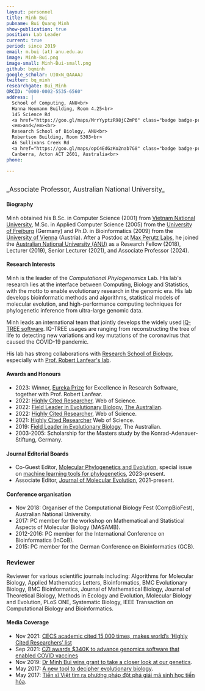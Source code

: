 ```yaml
---
layout: personnel
title: Minh Bui
pubname: Bui Quang Minh
show-publication: true
position: Lab Leader
current: true
period: since 2019
email: m.bui (at) anu.edu.au
image: Minh-Bui.png
image-small: Minh-Bui-small.png
github: bqminh
google_scholar: UI0xN_QAAAAJ
twitter: bq_minh
researchgate: Bui_Minh
ORCID: "0000-0002-5535-6560"
address: |
  School of Computing, ANU<br>
  Hanna Neumann Building, Room 4.25<br>
  145 Science Rd
  <a href="https://goo.gl/maps/MrrYyptzR98jCZmP6" class="badge badge-primary"><i class="fa fa-map-marker"></i> map</a><br>
  <em>and</em><br>
  Research School of Biology, ANU<br>
  Robertson Building, Room S303<br>
  46 Sullivans Creek Rd
  <a href="https://goo.gl/maps/opC4EdGzKo2nab7G8" class="badge badge-primary"><i class="fa fa-map-marker"></i> map</a><br>
  Canberra, Acton ACT 2601, Australia<br>
phone:

---
```


<br>
<big>_Associate Professor, Australian National University_</big>


#### Biography

Minh obtained his B.Sc. in Computer Science (2001) from 
[Vietnam National University](https://vnu.edu.vn/eng/), 
M.Sc. in Applied Computer Science (2005) from the 
[University of Freiburg](http://www.uni-freiburg.de) (Germany)
and Ph.D. in Bioinformatics (2009) from the 
[University of Vienna](https://www.univie.ac.at) (Austria).
After a Postdoc at [Max Perutz Labs](https://www.maxperutzlabs.ac.at),
he joined the [Australian National University (ANU)](https://www.anu.edu.au) as 
a Research Fellow (2018), Lecturer (2019), Senior Lecturer (2021), 
and Associate Professor (2024).

#### Research Interests

Minh is the leader of the _Computational Phylogenomics_ Lab. 
His lab's research lies at the interface between Computing, Biology and Statistics, 
with the motto to enable evolutionary research in the genomic era. 
His lab develops bioinformatic methods and algorithms, statistical models of molecular evolution, 
and high-performance computing techniques for phylogenetic inference 
from ultra-large genomic data. 

Minh leads an international team that jointly develops the widely used 
[IQ-TREE software](http://www.iqtree.org). IQ-TREE usages are ranging 
from reconstructing the tree of life to detecting new variations and 
key mutations of the coronavirus that caused the COVID-19 pandemic.

His lab has strong collaborations with [Research School of Biology](https://biology.anu.edu.au/),
especially with [Prof. Robert Lanfear's lab](https://biology.anu.edu.au/research/research-groups/lanfear-group-mutation-molecular-evolution-and-phylogenetics).

#### Awards and Honours

* 2023: Winner, [Eureka Prize](https://australian.museum/get-involved/eureka-prizes/2023-eureka-prize-winners/) 
  for Excellence in Research Software, together with Prof. Robert Lanfear.
* 2022: [Highly Cited Researcher](https://recognition.webofscience.com/awards/highly-cited/2023/), Web of Science.
* 2022: [Field Leader in Evolutionary Biology](https://www.leagueofscholars.com/media/2023%20RESEARCH%20Magazine.pdf), [The Australian](https://www.theaustralian.com.au/special-reports/amphibians-are-endangered-and-not-yet-well-understood/news-story/788f9d180eb8288326f25f3fff7948b7).
* 2022: [Highly Cited Researcher](https://recognition.webofscience.com/awards/highly-cited/2022/), Web of Science.
* 2021: [Highly Cited Researcher](https://recognition.webofscience.com/awards/highly-cited/2021/) Web of Science.
* 2019: [Field Leader in Evolutionary Biology](https://specialreports.theaustralian.com.au/1540291/life-sciences-earth-sciences/), The Australian.
* 2003-2005: Scholarship for the Masters study by the Konrad-Adenauer-Stiftung, Germany.

#### Journal Editorial Boards

* Co-Guest Editor, [Molecular Phylogenetics and Evolution](https://www.sciencedirect.com/journal/molecular-phylogenetics-and-evolution),
  special issue on [machine learning tools for phylogenetics](https://www.sciencedirect.com/journal/molecular-phylogenetics-and-evolution/about/call-for-papers#machine-learning-tools-for-molecular-phylogenetics-evolutionary-and-population-genomics), 2023-present.  
* Associate Editor, [Journal of Molecular Evolution](https://www.springer.com/journal/239), 2021-present.

#### Conference organisation

* Nov 2018: Organiser of the Computational Biology Fest (CompBioFest), Australian National University.
* 2017: PC member for the workshop on Mathematical and Statistical Aspects of Molecular Biology (MASAMB).
* 2012-2016: PC member for the International Conference on Bioinformatics (InCoB).
* 2015: PC member for the German Conference on Bioinformatics (GCB).

### Reviewer

Reviewer for various scientific journals including: 
Algorithms for Molecular Biology, Applied Mathematics Letters, 
Bioinformatics, BMC Evolutionary Biology, BMC Bioinformatics, 
Journal of Mathematical Biology, Journal of Theoretical Biology, 
Methods in Ecology and Evolution, Molecular Biology and Evolution, 
PLoS ONE, Systematic Biology, 
IEEE Transaction on Computational Biology and Bioinformatics.


#### Media Coverage

* Nov 2021: [CECS academic cited 15,000 times, makes world’s ‘Highly Cited Researchers’ list](https://cs.anu.edu.au/news/cecs-academic-cited-15000-times-makes-worlds-highly-cited-researchers-list)
* Sep 2021: [CZI awards $340K to advance genomics software that enabled COVID vaccines](https://cecs.anu.edu.au/news/czi-awards-340k-advance-genomics-software-enabled-covid-vaccines)
* Nov 2019: [Dr Minh Bui wins grant to take a closer look at our genetics](https://cs.anu.edu.au/news/dr-minh-bui-wins-grant-take-closer-look-our-genetics).
* May 2017: [A new tool to decipher evolutionary biology](https://medienportal.univie.ac.at/presse/aktuelle-pressemeldungen/detailansicht/artikel/neues-werkzeug-zur-entschluesselung-der-evolutionsbiologie/).
* May 2017: [Tiến sĩ Việt tìm ra phương pháp đột phá giải mã sinh học tiến hóa](https://dantri.com.vn/giao-duc-khuyen-hoc/tien-si-viet-tim-ra-phuong-phap-dot-pha-giai-ma-sinh-hoc-tien-hoa-20170515065354906.htm).